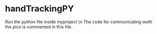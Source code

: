 # handTrackingPY
Run the python file inside myproject \n
The code for communicating woth the pico is commented in this file.
